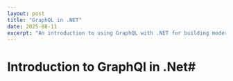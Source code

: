 ```yaml
---
layout: post
title: "GraphQL in .NET"
date: 2025-08-11
excerpt: "An introduction to using GraphQL with .NET for building modern APIs."
---
```


# Introduction to GraphQl in .Net#